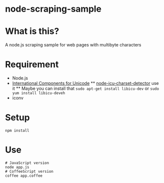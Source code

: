 node-scraping-sample
====================

# What is this?
A node.js scraping sample for web pages with multibyte characters

# Requirement
* Node.js
* [International Components for Unicode](http://site.icu-project.org/)
** [node-icu-charset-detector](https://github.com/mooz/node-icu-charset-detector) use it
** Maybe you can install that `sudo apt-get install libicu-dev` or `sudo yum install libicu-deveh`
* iconv

# Setup
```
npm install
```

# Use
```
# JavaScript version
node app.js
# CoffeeScript version
coffee app.coffee
```

